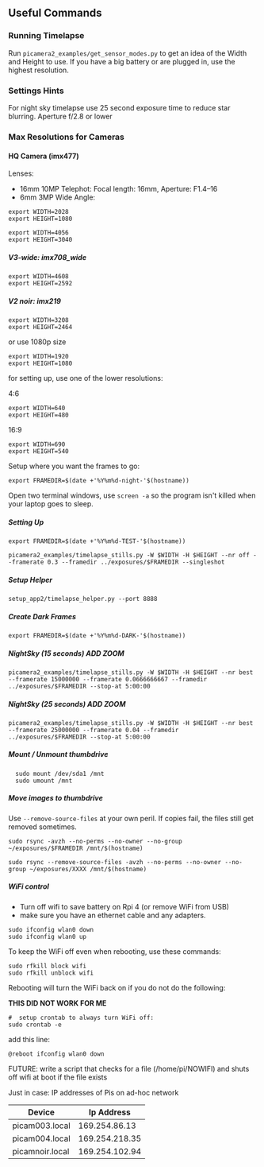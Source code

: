 ## Useful Commands
### Running Timelapse
Run `picamera2_examples/get_sensor_modes.py` to get an idea of the Width and Height to use. If you have a big battery or are plugged in,
use the highest resolution.

### Settings Hints
For night sky timelapse use 25 second exposure time to reduce star blurring.
Aperture f/2.8 or lower

### Max Resolutions for Cameras
#### HQ Camera (imx477)

Lenses:
* 16mm 10MP Telephot: Focal length: 16mm, Aperture: F1.4–16
* 6mm 3MP Wide Angle:
```agsl
export WIDTH=2028
export HEIGHT=1080
```
```agsl
export WIDTH=4056
export HEIGHT=3040
```


##### V3-wide: imx708_wide

```agsl
export WIDTH=4608
export HEIGHT=2592
```
##### V2 noir: imx219
```agsl
export WIDTH=3208
export HEIGHT=2464
```

or use 1080p size
```agsl
export WIDTH=1920
export HEIGHT=1080
```
for setting up, use one of the lower resolutions:

4:6
```agsl
export WIDTH=640
export HEIGHT=480
```
16:9
```agsl
export WIDTH=690
export HEIGHT=540
```
Setup where you want the frames to go:
```
export FRAMEDIR=$(date +'%Y%m%d-night-'$(hostname))
```

Open two terminal windows, use `screen -a` so the program isn't killed when
your laptop goes to sleep.

##### Setting Up
```
export FRAMEDIR=$(date +'%Y%m%d-TEST-'$(hostname))
```
```
picamera2_examples/timelapse_stills.py -W $WIDTH -H $HEIGHT --nr off --framerate 0.3 --framedir ../exposures/$FRAMEDIR --singleshot
```
##### Setup Helper
```
setup_app2/timelapse_helper.py --port 8888
```

##### Create Dark Frames
```
export FRAMEDIR=$(date +'%Y%m%d-DARK-'$(hostname))
```

##### NightSky (15 seconds) ADD ZOOM
```
picamera2_examples/timelapse_stills.py -W $WIDTH -H $HEIGHT --nr best --framerate 15000000 --framerate 0.0666666667 --framedir ../exposures/$FRAMEDIR --stop-at 5:00:00
```
##### NightSky (25 seconds) ADD ZOOM
```
picamera2_examples/timelapse_stills.py -W $WIDTH -H $HEIGHT --nr best --framerate 25000000 --framerate 0.04 --framedir ../exposures/$FRAMEDIR --stop-at 5:00:00
```


##### Mount / Unmount thumbdrive
```agsl
  sudo mount /dev/sda1 /mnt
  sudo umount /mnt
```

##### Move images to thumbdrive
Use `--remove-source-files` at your own peril. If copies fail, the files still get removed sometimes.
```agsl
sudo rsync -avzh --no-perms --no-owner --no-group ~/exposures/$FRAMEDIR /mnt/$(hostname)
```

```
sudo rsync --remove-source-files -avzh --no-perms --no-owner --no-group ~/exposures/XXXX /mnt/$(hostname)
```

##### WiFi control
* Turn off wifi to save battery on Rpi 4 (or remove WiFi from USB)
* make sure you have an ethernet cable and any adapters.

```
sudo ifconfig wlan0 down
sudo ifconfig wlan0 up
```

To keep the WiFi off even when rebooting, use these commands:

```agsl
sudo rfkill block wifi
sudo rfkill unblock wifi
```

Rebooting will turn the WiFi back on if you do not do the following: 

**THIS DID NOT WORK FOR ME**
```agsl
#  setup crontab to always turn WiFi off:
sudo crontab -e
```

add this line: 
```
@reboot ifconfig wlan0 down
```

FUTURE: write a script that checks for a file (/home/pi/NOWIFI) and shuts off wifi at boot if the file exists

Just in case: IP addresses of Pis on ad-hoc network

|  Device         | Ip Address     |
|-----------------|----------------|
| picam003.local  | 169.254.86.13  |
| picam004.local  | 169.254.218.35 |
| picamnoir.local | 169.254.102.94 |
